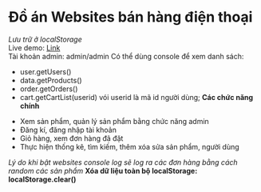 # Đồ án Websites bán hàng điện thoại
<i>Lưu trữ ở localStorage</i><br>
Live demo: <a href="https://huykhaduy.github.io">Link</a><br>
Tài khoản admin: admin/admin
Có thể dùng console để xem danh sách:
  + user.getUsers()
  + data.getProducts()
  + order.getOrders()
  + cart.getCartList(userid) vói userid là mã id người dùng;
<b>Các chức năng chính</b>
- Xem sản phẩm, quản lý sản phẩm bằng chức năng admin
- Đăng kí, đăng nhập tài khoản
- Giỏ hàng, xem đơn hàng đã đặt
- Thực hiện thống kê, tìm kiếm, thêm xóa sửa sản phẩm, người dùng

<i> Lý do khi bật websites console log sẽ log ra các đơn hàng bằng cách random các sản phẩm </i>
 <b> Xóa dữ liệu toàn bộ localStorage: localStorage.clear()</b>


